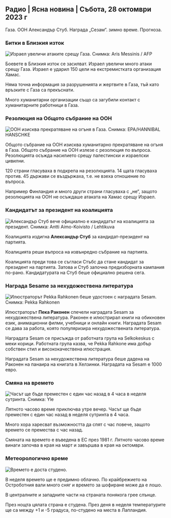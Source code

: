 ## Радио \| Ясна новина \| Събота, 28 октомври 2023 г

Газа. ООН Александър Стуб. Награда „Сезам“. зимно време. Прогноза.

### Битки в Близкия изток

![Израел увеличи атаките срещу Газа. Снимка: Aris Messinis / AFP](https://images.cdn.yle.fi/image/upload/c_crop,h_2880,w_5120,x_0,y_531/ar_1.7777777777777777,c_fill,g_faces,h_675,w_1200/dpr_1.0/q_auto:eco/f_auto/fl_lossy/v1698410872/39-1192351653bb10bf0b47)

Боевете в Близкия изток се засилват. Израел увеличи много атаки срещу Газа. Израел е ударил 150 цели на екстремистката организация Хамас.

Няма точна информация за разрушенията и жертвите в Газа, тъй като връзките с Газа са прекъснати.

Много хуманитарни организации също са загубили контакт с хуманитарните работници в Газа.

### Резолюция на Общото събрание на ООН

![ООН изисква прекратяване на огъня в Газа. Снимка: EPA/HANNIBAL HANSCHKE](https://images.cdn.yle.fi/image/upload/c_crop,h_3150,w_5600,x_0,y_268/ar_1.7777777777777777,c_fill,g_faces,h_675,w_1200/dpr_1.0/q_auto:eco/f_auto/fl_lossy/v1698499380/39-1192714653d0ab7d4d4c)

Общото събрание на ООН изисква хуманитарно прекратяване на огъня в Газа. Общото събрание на ООН излезе с резолюция по въпроса. Резолюцията осъжда насилието срещу палестински и израелски цивилни.

120 страни гласуваха в подкрепа на резолюцията. 14 щата гласуваха против. 45 държави се въздържаха, т.е. не взеха отношение по въпроса.

Например Финландия и много други страни гласуваха с „не“, защото резолюцията на ООН не осъждаше атаката на Хамас срещу Израел.

### Кандидатът за президент на коалицията

![Александър Стуб вече официално е кандидатът на коалицията за президент. Снимка: Antti Aimo-Koivisto / Lehtikuva](https://images.cdn.yle.fi/image/upload/c_crop,h_2880,w_5120,x_0,y_287/ar_1.777777777777777,c_fill,g_faces,h_675,w_1200/dpr_1.0/q_auto:eco/f_auto/fl_lossy/v1698494219/39-1192698653cf6c267686)

Коалицията издигна **Александър Стуб** за кандидат-президент на партията.

Коалицията реши въпроса на извънредно събрание на партията.

Коалицията преди това се съгласи Стъбс да стане кандидат за президент на партията. Затова и Стуб започна предизборната кампания по-рано. Кандидатурата на Стуб беше официално решена сега.

### Награда Sesame за нехудожествена литература

![Илюстраторът Pekka Rahkonen беше удостоен с наградата Sesam. Снимка: Pekka Rahkonen](https://images.cdn.yle.fi/image/upload/c_crop,h_861,w_1531,x_2,y_65/ar_1.7777777777777777,c_fill,g_faces,h_675,w_1200/dpr_1.0/q_auto:eco/f_auto/fl_lossy/v1698504762/39-1192741653d1f5e2611a)

Илюстраторът **Пека Раконен** спечели наградата Sesam за нехудожествена литература. Раконен е илюстрирал книги на обикновен език, анимационни филми, учебници и онлайн книги. Наградата Sesam се дава за работа, която популяризира нехудожествената литература.

Наградата Sesam се присъжда от работната група на Selkokeskus с меки корици. Работната група казва, че Pekka Rahkone има добър собствен стил и висококачествена илюстрация.

Наградата Sesam за нехудожествена литература беше дадена на Раконен на панаира на книгата в Хелзинки. Наградата на Sesam е 1000 евро.

### Смяна на времето

![Часът ще бъде преместен с един час назад в 4 часа в неделя сутринта. Снимка: Yle](https://images.cdn.yle.fi/image/upload/c_crop,h_900,w_1600,x_0,y_0/ar_1.7777777777777777,c_fill,g_faces,h_675,w_1200/dpr_1.0/q_auto:eco/f_auto/fl_lossy/v1603530654/14-svyle-6142553197327452bd)

Лятното часово време приключва утре вечер. Часът ще бъде преместен с един час назад в неделя сутринта в 4 часа.

Много хора харесват възможността да спят с час повече, защото времето се премества с час назад.

Смяната на времето е въведена в ЕС през 1981 г. Лятното часово време винаги започва в края на март и завършва в края на октомври.

### Метеорологично време

![Времето е доста студено.](https://images.cdn.yle.fi/image/upload/c_crop,h_1080,w_1919,x_0,y_0/ar_1.7777777777777777,c_fill,g_faces,h_675,w_1200/dpr_1.0/q_auto:eco/f_auto/fl_lossy/v1698504972/39-1192742653d20d3625ce)

В неделя времето ще е предимно облачно. По крайбрежието на Остроботния вали много сняг и времето за шофиране може да е лошо.

В централните и западните части на страната понякога грее слънце.

През нощта цялата страна е студена. През деня в неделя температурите ще са между +1 и -5 градуса, по-студено на места в Лапландия.